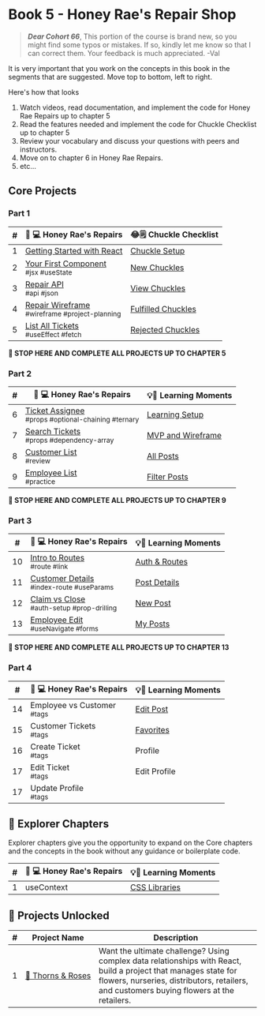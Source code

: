 # Book 5 - Honey Rae's Repair Shop
> ***Dear Cohort 66***, This portion of the course is brand new, so you might find some typos or mistakes. If so, kindly let me know so that I can correct them. Your feedback is much appreciated. -Val

It is very important that you work on the concepts in this book in the segments that are suggested.
Move top to bottom, left to right. 


Here's how that looks

1. Watch videos, read documentation, and implement the code for Honey Rae Repairs up to chapter 5
2. Read the features needed and implement the code for Chuckle Checklist up to chapter 5
3. Review your vocabulary and discuss your questions with peers and instructors.
4. Move on to chapter 6 in Honey Rae Repairs.
5. etc...

## Core Projects
### Part 1
| # | 🍯 💻 Honey Rae's Repairs | 😂🗒 Chuckle Checklist |
|--|--|--|
| 1 | [Getting Started with React](./chapters/REACT_BASICS.md) | [Chuckle Setup](./chapters/CHUCKLE_SETUP.md) |
| 2 | [Your First Component](./chapters/REPAIR_FIRST_COMPONENT.md) <br/> <sub style="font-size:0.85rem;">#jsx #useState</sub>| [New Chuckles](./chapters/CHUCKLE_CREATE.md) |
| 3 | [Repair API](./chapters/REPAIR_API.md) <br/> <sub style="font-size:0.85rem;">#api #json</sub> | [View Chuckles](./chapters/CHUCKLE_READ.md) |
| 4 | [Repair Wireframe](./chapters/REPAIR_WIREFRAME.md) <br/> <sub style="font-size:0.85rem;">#wireframe #project-planning</sub> | [Fulfilled Chuckles](./chapters/CHUCKLE_UPDATE.md) |
| 5 | [List All Tickets](./chapters/REPAIR_ALL_TICKETS.md) <br/> <sub style="font-size:0.85rem;">#useEffect #fetch</sub> | [Rejected Chuckles](./chapters/CHUCKLE_DELETE.md) | 

**🧨 STOP HERE AND COMPLETE ALL PROJECTS UP TO CHAPTER 5**

### Part 2
| # | 🍯 💻 Honey Rae's Repairs |💡💬 Learning Moments |
|--|--|--|
| 6 | [Ticket Assignee](./chapters/REPAIR_TICKET_ASSIGNEE.md) <br/> <sub style="font-size:0.85rem;">#props #optional-chaining #ternary</sub> | [Learning Setup](./chapters/LEARN_SETUP.md) |
| 7 | [Search Tickets](./chapters/REPAIR_SEARCH_TICKETS.md) <br/> <sub style="font-size:0.85rem;">#props #dependency-array</sub> | [MVP and Wireframe](./chapters/LEARN_WIREFRAME.md) |
| 8 | [Customer List](./chapters/REPAIR_CUSTOMER_LIST.md) <br/> <sub style="font-size:0.85rem;">#review</sub> | [All Posts](./chapters/LEARN_ALL_POSTS.md) |
| 9 | [Employee List](./chapters/REPAIR_EMPLOYEE_LIST.md) <br/> <sub style="font-size:0.85rem;">#practice</sub> | [Filter Posts](./chapters/LEARN_FILTER.md) |

**🧨 STOP HERE AND COMPLETE ALL PROJECTS UP TO CHAPTER 9**

### Part 3
| # | 🍯 💻 Honey Rae's Repairs | 💡💬 Learning Moments |
|--|--|--|
| 10 | [Intro to Routes](./chapters/REPAIR_ROUTES_INTRO.md) <br/> <sub style="font-size:0.85rem;">#route #link</sub> | [Auth & Routes](./chapters/LEARN_ROUTES_SETUP.md) |
| 11 | [Customer Details](./chapters/REPAIR_CUST_DETAILS.md) <br/> <sub style="font-size:0.85rem;">#index-route #useParams</sub> | [Post Details](./chapters/LEARN_POST_DETAILS.md) |
| 12 | [Claim vs Close](./chapters/REPAIR_CLAIM_VS_CLOSE.md) <br/> <sub style="font-size:0.85rem;">#auth-setup #prop-drilling</sub> | [New Post](./chapters/LEARN_CREATE.md) |
| 13 | [Employee Edit](./chapters/REPAIR_EMPLOYEE_EDIT.md) <br/> <sub style="font-size:0.85rem;">#useNavigate #forms</sub> | [My Posts](./chapters/LEARN_MY_POSTS.md) |

**🧨 STOP HERE AND COMPLETE ALL PROJECTS UP TO CHAPTER 13**

### Part 4
| # | 🍯 💻 Honey Rae's Repairs | 💡💬 Learning Moments |
|--|--|--|
| 14 | Employee vs Customer <br/> <sub style="font-size:0.85rem;">#tags</sub> | [Edit Post](./chapters/LEARN_EDIT_POST.md) |
| 15 | Customer Tickets <br/> <sub style="font-size:0.85rem;">#tags</sub> | [Favorites](./chapters/LEARN_FAVORITES.md) |
| 16 | Create Ticket <br/> <sub style="font-size:0.85rem;">#tags</sub> | Profile |
| 17 | Edit Ticket <br/> <sub style="font-size:0.85rem;">#tags</sub> | Edit Profile |
| 17 | Update Profile <br/> <sub style="font-size:0.85rem;">#tags</sub> |  |
## 🧭 Explorer Chapters

Explorer chapters give you the opportunity to expand on the Core chapters and the concepts in the book without any guidance or boilerplate code.

| # | 🍯 💻 Honey Rae's Repairs | 💡💬 Learning Moments |
|--|--|--|
| 1 | useContext | [CSS Libraries](./chapters/EXPLORE_CSS.md) |

## 🔐 Projects Unlocked

| # | Project&nbsp;Name | Description |
|--|--|--|
|1| [🌹&nbsp;Thorns&nbsp;&amp;&nbsp;Roses](../projects/tier-5/thorns-roses/) | Want the ultimate challenge? Using complex data relationships with React, build a project that manages state for flowers, nurseries, distributors, retailers, and customers buying flowers at the retailers. |